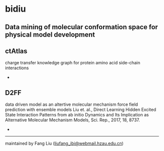 # bidiu
Data mining of molecular conformation space for physical model development
----

ctAtlas
----
charge transfer knowledge graph for protein amino acid side-chain interactions

-

D2FF
----
data driven model as an altertive molecular mechanism force field
prediction with ensemble models
Liu et. al., Direct Learning Hidden Excited State Interaction Patterns from ab initio Dynamics and Its Implication as Alternative Molecular Mechanism Models, Sci. Rep., 2017, 18, 8737.

-

----

maintained by Fang Liu (liufang_ibi@webmail.hzau.edu.cn)


